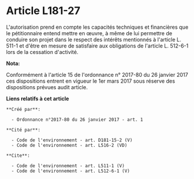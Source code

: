 # Article L181-27

L'autorisation prend en compte les capacités techniques et financières que le pétitionnaire entend mettre en œuvre, à même de
lui permettre de conduire son projet dans le respect des intérêts mentionnés à l'article L. 511-1 et d'être en mesure de
satisfaire aux obligations de l'article L. 512-6-1 lors de la cessation d'activité.

**Nota:**

Conformément à l'article 15 de l'ordonnance n° 2017-80 du 26 janvier 2017 ces dispositions entrent en vigueur le 1er mars
2017 sous réserve des dispositions prévues audit article.

**Liens relatifs à cet article**

	**Créé par**:

	  - Ordonnance n°2017-80 du 26 janvier 2017 - art. 1

	**Cité par**:

	  - Code de l'environnement - art. D181-15-2 (V)
	  - Code de l'environnement - art. L516-2 (VD)

	**Cite**:

	  - Code de l'environnement - art. L511-1 (V)
	  - Code de l'environnement - art. L512-6-1 (V)
